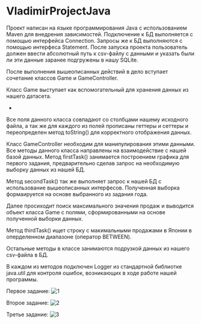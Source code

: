 # VladimirProjectJava
Проект написан на языке программирования Java с иcпользованием Maven для внедрения зависимостей.
Подключение к БД выполняется с помощью интерфейса Connection.
Запросы же к БД выполняются с помощью интерфеса Statement.
После запуска проекта пользователь должен ввести абсолютный путь к csv-файлу c данными и указать были ли эти данные заранее подгружены в нашу SQLite.

После выполнения вышеописанных действий в дело вступает сочетание классов Game и GameController.

Класс Game выступает как вспомогательный для хранения данных из нашего датасета.

-

Все поля данного класса совпадают со столбцами нашему исходного файла, а так же для каждого из полей прописаны геттеры и сеттеры и переопределен метод toString() для корректного отображения данных.

Класс GameController необходим для манипулирования этими данными.
Все методы данного класса направлены на взаимодействие с нашей базой данных.
Метод firstTask() занимается построением графика для первого задания, предварительно сделав запрос на необходимую выборку данных из нашей БД.

Метод secondTask() так же выполняет запрос к нашей БД с использование вышеописанных интерфесов. Полученная выборка формаируется на основе выбранного из задания года.

Далее просиходит поиск максимального значения продаж и выводится объект класса Game с полями, сформированными на основе полученной выборки данных.

Метод thirdTask() ищет строку с макимальными продажами в Японии в оперделенном диапазоне (оператор BETWEEN).

Остальные методы в классе занимаются подрузкой данных из нашего csv-файла в БД.

В каждом из методов подключен Logger из стандартной библиотке java.util для контроля ошибок, возникающих в ходе работе нашей программы.

Первое задание:
![1](https://user-images.githubusercontent.com/122276928/211313652-be407b50-4d01-43e6-8765-f96c30b8d30e.jpg)

Второе задание:
![2](https://user-images.githubusercontent.com/122276928/211313727-42a5d923-669c-485e-ac87-f8851da26d0d.jpg)

Третье задание:
![3](https://user-images.githubusercontent.com/122276928/211313920-9d906cdd-1582-45ff-ba51-a96164a0befb.jpg)


